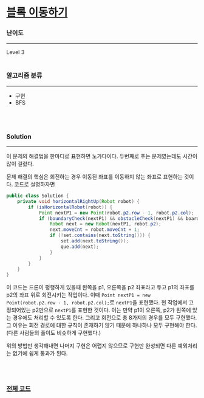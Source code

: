 # [블록 이동하기](https://programmers.co.kr/learn/courses/30/lessons/60063)

### 난이도

***
Level 3
<br><br>

### 알고리즘 분류

***

* 구현
* BFS

<br><br>

### Solution

***

이 문제의 해결법을 한마디로 표현하면 노가다이다. 두번째로 푸는 문제였는데도 시간이 많이 걸렸다.

문제 해결의 핵심은 회전하는 경우 이동된 좌표를 이동하지 않는 좌표로 표현하는 것이다. 코드로 설명하자면

```java
public class Solution {
    private void horizontalRightUp(Robot robot) {
        if (isHorizontalRobot(robot)) {
            Point nextP1 = new Point(robot.p2.row - 1, robot.p2.col);
            if (boundaryCheck(nextP1) && obstacleCheck(nextP1) && board[nextP1.row][robot.p1.col] == 0) {
                Robot next = new Robot(nextP1, robot.p2);
                next.moveCnt = robot.moveCnt + 1;
                if (!set.contains(next.toString())) {
                    set.add(next.toString());
                    que.add(next);
                }
            }
        }
    }
}
```

이 코드는 드론이 평행하게 있을때 왼쪽을 p1, 오른쪽을 p2 좌표라고 두고 p1의 좌표를 p2의 좌표 위로 회전시키는 작업이다.
이때 `Point nextP1 = new Point(robot.p2.row - 1, robot.p2.col);`로 `nextP1`을 표현했다. 현 작업에서 고정되어있는 p2만으로 `nextP1`를 표현한 것이다.
이는 만약 p1이 오른쪽, p2가 왼쪽에 있는 경우에도 처리할 수 있도록 한다. 그리고 회전으로 총 8가지의 경우를 모두 구현했다. 그 이유는 회전 경로에 대한 규칙이 존재하기 않기 때문에 하나하나 모두 구현해야
한다. (다른 사람들의 풀이도 비슷하게 구현했다.)

위의 방법만 생각해내면 나머지 구현은 어렵지 않으므로 구현만 완성되면 다른 예외처리는 없기에 쉽게 통과가 된다.


<br><br>

### [전체 코드](https://github.com/Jungmin-Seo0527/CodingTest/blob/main/src/kakao/recruit2020/블록_이동하기.java)
